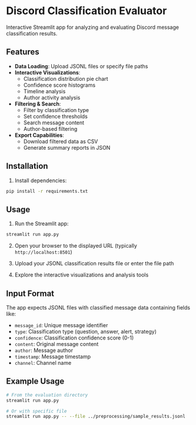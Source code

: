 # Discord Classification Evaluator

Interactive Streamlit app for analyzing and evaluating Discord message classification results.

## Features

- **Data Loading**: Upload JSONL files or specify file paths
- **Interactive Visualizations**:
  - Classification distribution pie chart
  - Confidence score histograms
  - Timeline analysis
  - Author activity analysis
- **Filtering & Search**:
  - Filter by classification type
  - Set confidence thresholds
  - Search message content
  - Author-based filtering
- **Export Capabilities**:
  - Download filtered data as CSV
  - Generate summary reports in JSON

## Installation

1. Install dependencies:
```bash
pip install -r requirements.txt
```

## Usage

1. Run the Streamlit app:
```bash
streamlit run app.py
```

2. Open your browser to the displayed URL (typically `http://localhost:8501`)

3. Upload your JSONL classification results file or enter the file path

4. Explore the interactive visualizations and analysis tools

## Input Format

The app expects JSONL files with classified message data containing fields like:
- `message_id`: Unique message identifier
- `type`: Classification type (question, answer, alert, strategy)
- `confidence`: Classification confidence score (0-1)
- `content`: Original message content
- `author`: Message author
- `timestamp`: Message timestamp
- `channel`: Channel name

## Example Usage

```bash
# From the evaluation directory
streamlit run app.py

# Or with specific file
streamlit run app.py -- --file ../preprocessing/sample_results.jsonl
```
